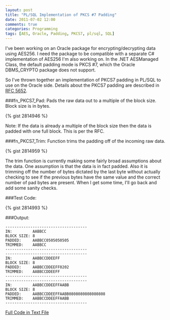 ```yaml
---
layout: post
title: "PL/SQL Implementation of PKCS #7 Padding"
date: 2011-07-02 12:00
comments: true
categories: Programming
tags: [AES, Oracle, Padding, PKCS7, pl/sql, SQL]
---
```

I've been working on an Oracle package for encrypting/decrypting data using AES256.  I need the package to be compatible with a separate C# implementation of AES256 I'm also working on.  In the .NET AESManaged Class, the default padding mode is PKCS #7, which the Oracle DBMS_CRYPTO package does not support.

So I've thrown together an implementation of PKCS7 padding in PL/SQL to use on the Oracle side.  Details about the PKCS7 padding are described in [RFC 5652](http://tools.ietf.org/html/rfc5652#section-6.3).

###fn_PKCS7_Pad:
Pads the raw data out to a multiple of the block size. Block size is in bytes.

{% gist 2814946 %}

Note: If the data is already a multiple of the block size then the data is padded with one full block. This is per the RFC.

###fn_PKCS7_Trim:
Function trims the padding off of the incoming raw data.

{% gist 2814959  %}

The trim function is currently making some fairly broad assumptions about the data. One assumption is that the data is in fact padded.  Also it is trimming off the number of bytes dictated by the last byte without actually checking to see if the previous bytes have the same value and the correct number of pad bytes are present.  When I get some time, I'll go back and add some sanity checks.


###Test Code:

{% gist 2814993 %}


###Output:
```text 
------------------------------------
IN:         AABBCC
BLOCK SIZE: 8
PADDED:     AABBCC0505050505
TRIMMED:    AABBCC
------------------------------------
------------------------------------
IN:         AABBCCDDEEFF
BLOCK SIZE: 8
PADDED:     AABBCCDDEEFF0202
TRIMMED:    AABBCCDDEEFF
------------------------------------
------------------------------------
IN:         AABBCCDDEEFFAABB
BLOCK SIZE: 8
PADDED:     AABBCCDDEEFFAABB0808080808080808
TRIMMED:    AABBCCDDEEFFAABB
------------------------------------
```

[Full Code in Text File](/files/plsql_pkcs7_padding.txt)
